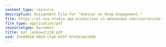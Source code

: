 ```yaml
---
content_type: resource
description: Assignment File for "Seminar on Deep Engagement."
file: https://ol-ocw-studio-app-production.s3.amazonaws.com/courses/mas-961-seminar-on-deep-engagement-fall-2004/25e906589034c5ab655f8743e1de109b_mat_laibowitz10.pdf
file_type: application/pdf
resourcetype: Document
title: mat_laibowitz10.pdf
uid: 25e90658-9034-c5ab-655f-8743e1de109b
---
```

